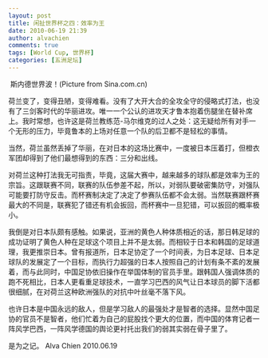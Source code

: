 ```yaml
---
layout: post
title: 闲扯世界杯之四：效率为王
date: 2010-06-19 21:39
author: alvachien
comments: true
tags: [World Cup, 世界杯]
categories: [五洲足坛]
---
```

<img src="http://i1.sinaimg.cn/2010/p/2010-06-19/U2035P939T17D33484F322DT20100619223818.jpg" alt="" />
斯内德世界波！(Picture from Sina.com.cn)

荷兰变了，变得丑陋，变得难看。没有了大开大合的全攻全守的侵略式打法，也没有了三剑客时代的华丽进攻。唯一一个公认的进攻天才鲁本抱着伤腿坐在替补席上。我时常想，也许这是荷兰教练范-马尔维克的过人之处：这无疑给所有对手一个无形的压力，毕竟鲁本的上场对任意一个队的后卫都不是轻松的事情。

当然，荷兰虽然丢掉了华丽，在对日本的这场比赛中，一度被日本压着打，但橙衣军团却得到了他们最想得到的东西：三分和出线。

对荷兰这种打法我无可指责，毕竟，这届大赛中，越来越多的球队都是效率为王的宗旨。这跟联赛不同，联赛的队伍参差不起，所以，对弱队要破密集防守，对强队可能要打防守反击。而杯赛制决定了决定了参赛队伍都不会太弱。当然联赛跟杯赛最大的不同是，联赛犯了错还有机会扳回，而杯赛中一旦犯错，可以扳回的概率极小。

我倒是对日本队颇有感触。如果说，亚洲的黄色人种体质相近的话，那日韩足球的成功证明了黄色人种在足球这个项目上并不是太弱。而相较于日本和韩国的足球道理，我更推崇日本。曾有报道所，日本足协定了一个时间表，为日本足球、日本足球队的发展定了一个目标，而执行力超强的日本人按照自己的计划有条不紊的发展着，而与此同时，中国足协依旧操作在举国体制的官员手里。跟韩国人强调体质的跑不死相比，日本人更看重足球技术，一直学习巴西的风气让日本球员的脚下活都很细腻，在对荷兰这种欧洲强队的对抗中叶丝毫不落下风。

也许日本是中国永远的敌人，但是学习敌人的最强处才是智者的选择。显然中国足协的官员不是智者，他们忙着为自己的屁股找个更大的位置，而中国的体育记者一阵风学巴西，一阵风学德国的舆论更衬托出我们的弱其实弱在骨子里了。

是为之记。
Alva Chien
2010.06.19
